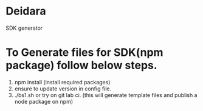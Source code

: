 # Deidara

SDK generator

# To Generate files for SDK(npm package) follow below steps.

1. npm install (install required packages)
2. ensure to update version in config file.
3. ./bs1.sh or try on git lab ci. (this will generate template files and publish a node package on npm)


